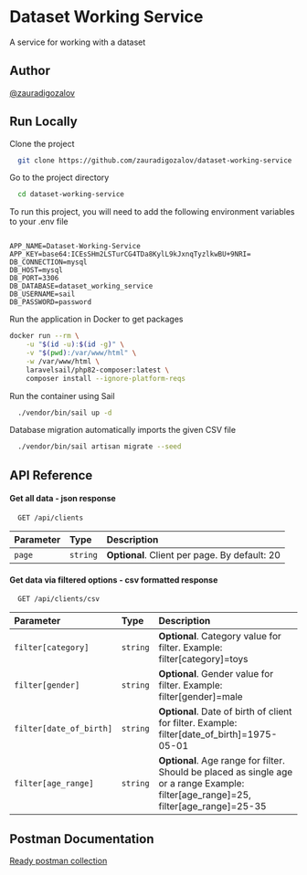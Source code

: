 
# Dataset Working Service

A service for working with a dataset



## Author

[@zauradigozalov](https://www.github.com/zauradigozalov)


## Run Locally

Clone the project

```bash
  git clone https://github.com/zauradigozalov/dataset-working-service
```

Go to the project directory

```bash
  cd dataset-working-service
```

To run this project, you will need to add the following environment variables to your .env file
```

APP_NAME=Dataset-Working-Service
APP_KEY=base64:ICEsSHm2LSTurCG4TDa8KylL9kJxnqTyzlkwBU+9NRI=
DB_CONNECTION=mysql
DB_HOST=mysql
DB_PORT=3306
DB_DATABASE=dataset_working_service
DB_USERNAME=sail
DB_PASSWORD=password

```

Run the application in Docker to get packages

```bash
docker run --rm \
    -u "$(id -u):$(id -g)" \
    -v "$(pwd):/var/www/html" \
    -w /var/www/html \
    laravelsail/php82-composer:latest \
    composer install --ignore-platform-reqs
```

Run the container using Sail

```bash
  ./vendor/bin/sail up -d
```

Database migration automatically imports the given CSV file

```bash
  ./vendor/bin/sail artisan migrate --seed
```


## API Reference

#### Get all data - json response

```http
  GET /api/clients
```

| Parameter | Type     | Description                |
| :-------- | :------- | :------------------------- |
| `page` | `string` | **Optional**. Client per page. By default: 20 |

#### Get data via filtered options - csv formatted response

```http
  GET /api/clients/csv
```

| Parameter | Type     | Description                       |
| :-------- | :------- | :-------------------------------- |
| `filter[category]`      | `string` | **Optional**. Category value for filter. Example: filter[category]=toys |
| `filter[gender]`      | `string` | **Optional**. Gender value for filter. Example: filter[gender]=male |
| `filter[date_of_birth]`      | `string` | **Optional**. Date of birth of client for filter. Example: filter[date_of_birth]=1975-05-01 |
| `filter[age_range]`      | `string` | **Optional**. Age range for filter. Should be placed as single age or a range Example: filter[age_range]=25,  filter[age_range]=25-35|


## Postman Documentation

[Ready postman collection](https://documenter.getpostman.com/view/5334234/2s93eU4Eoh)


